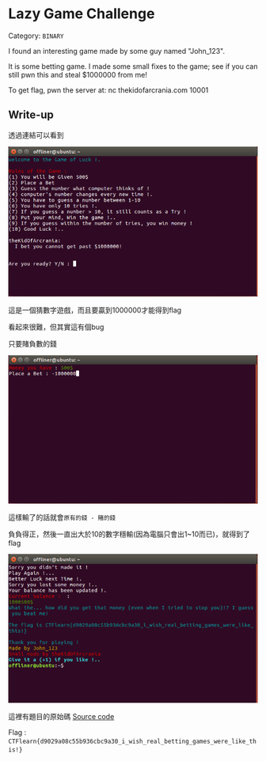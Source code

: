 # Lazy Game Challenge
Category: `BINARY`

I found an interesting game made by some guy named "John_123". 

It is some betting game. I made some small fixes to the game; see if you can still pwn this and steal $1000000 from me!

To get flag, pwn the server at: nc thekidofarcrania.com 10001

## Write-up
透過連結可以看到

![Figure1](https://github.com/Offliners/CTFlearn-writeup/blob/master/BINARY/Lazy%20Game%20Challenge/Figure1.PNG)

這是一個猜數字遊戲，而且要贏到1000000才能得到flag

看起來很難，但其實這有個bug

只要賭負數的錢

![Figure2](https://github.com/Offliners/CTFlearn-writeup/blob/master/BINARY/Lazy%20Game%20Challenge/Figure2.PNG)

這樣輸了的話就會`原有的錢 - 賭的錢`

負負得正，然後一直出大於10的數字穩輸(因為電腦只會出1~10而已)，就得到了flag

![Figure3](https://github.com/Offliners/CTFlearn-writeup/blob/master/BINARY/Lazy%20Game%20Challenge/Figure3.PNG)

這裡有題目的原始碼 [Source code](source.py)

Flag : `CTFlearn{d9029a08c55b936cbc9a30_i_wish_real_betting_games_were_like_this!}`
